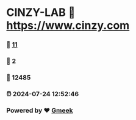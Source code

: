 # CINZY-LAB :link: https://www.cinzy.com 
### :page_facing_up: [11](https://www.cinzy.com/tag.html) 
### :speech_balloon: 2 
### :hibiscus: 12485 
### :alarm_clock: 2024-07-24 12:52:46 
### Powered by :heart: [Gmeek](https://github.com/Meekdai/Gmeek)

